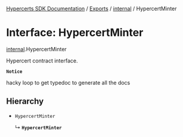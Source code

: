 [Hypercerts SDK Documentation](../README.md) / [Exports](../modules.md) / [internal](../modules/internal.md) / HypercertMinter

# Interface: HypercertMinter

[internal](../modules/internal.md).HypercertMinter

Hypercert contract interface.

**`Notice`**

hacky loop to get typedoc to generate all the docs

## Hierarchy

- `HypercertMinter`

  ↳ **`HypercertMinter`**
